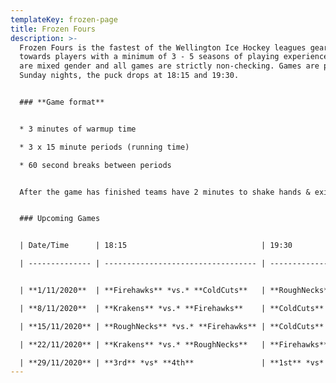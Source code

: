 ```yaml
---
templateKey: frozen-page
title: Frozen Fours
description: >-
  Frozen Fours is the fastest of the Wellington Ice Hockey leagues geared
  towards players with a minimum of 3 - 5 seasons of playing experience. Teams
  are mixed gender and all games are strictly non-checking. Games are played
  Sunday nights, the puck drops at 18:15 and 19:30.


  ### **Game format**


  * 3 minutes of warmup time

  * 3 x 15 minute periods (running time)

  * 60 second breaks between periods


  After the game has finished teams have 2 minutes to shake hands & exit the ice so it can be groomed for the next game


  ### Upcoming Games


  | Date/Time      | 18:15                              | 19:30                             |

  | -------------- | ---------------------------------- | --------------------------------- |


  | **1/11/2020**  | **Firehawks** *vs.* **ColdCuts**   | **RoughNecks** *vs.* **Krakens**  |

  | **8/11/2020**  | **Krakens** *vs.* **Firehawks**    | **ColdCuts** *vs.* **RoughNecks** |

  | **15/11/2020** | **RoughNecks** *vs.* **Firehawks** | **ColdCuts** *vs.* **Krakens**    |

  | **22/11/2020** | **Krakens** *vs.* **RoughNecks**   | **Firehawks** *vs.* **ColdCuts**  |

  | **29/11/2020** | **3rd** *vs* **4th**               | **1st** *vs* **2nd**              |
---
```

